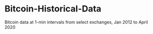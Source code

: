 # Bitcoin-Historical-Data
Bitcoin data at 1-min intervals from select exchanges, Jan 2012 to April 2020
